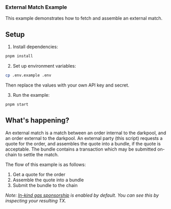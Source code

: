 ### External Match Example
This example demonstrates how to fetch and assemble an external match. 

## Setup

1. Install dependencies:
```bash
pnpm install
```

2. Set up environment variables:
```bash
cp .env.example .env
```
Then replace the values with your own API key and secret.

3. Run the example:
```bash
pnpm start
```

## What's happening?
An external match is a match between an order internal to the darkpool, and an order external to the darkpool. An external party (this script) requests a quote for the order, and assembles the quote into a bundle, if the quote is acceptable. The bundle contains a transaction which may be submitted on-chain to settle the match.

The flow of this example is as follows:

1. Get a quote for the order
2. Assemble the quote into a bundle
3. Submit the bundle to the chain

_Note: [In-kind gas sponsorship](../in-kind-gas-sponsorship/README.md) is enabled by default. You can see this by inspecting your resulting TX._
